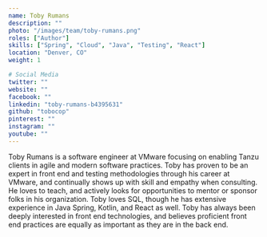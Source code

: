 ```yaml
---
name: Toby Rumans
description: ""
photo: "/images/team/toby-rumans.png"
roles: ["Author"]
skills: ["Spring", "Cloud", "Java", "Testing", "React"]
location: "Denver, CO"
weight: 1

# Social Media 
twitter: ""
website: ""
facebook: ""
linkedin: "toby-rumans-b4395631"
github: "tobocop"
pinterest: ""
instagram: ""
youtube: ""
---
```


Toby Rumans is a software engineer at VMware focusing on enabling Tanzu clients in agile and modern software practices. Toby has proven to be an expert in front end and testing methodologies through his career at VMware, and continually shows up with skill and empathy when consulting. He loves to teach, and actively looks for opportunities to mentor or sponsor folks in his organization. Toby loves SQL, though he has extensive experience in Java Spring, Kotlin, and React as well. Toby has always been deeply interested in front end technologies, and believes proficient front end practices are equally as important as they are in the back end.

<!--more-->